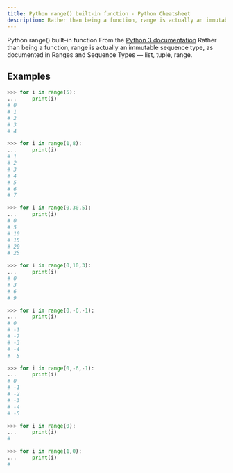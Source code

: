 ```yaml
---
title: Python range() built-in function - Python Cheatsheet
description: Rather than being a function, range is actually an immutable sequence type, as documented in Ranges and Sequence Types — list, tuple, range.
---
```


<base-title :title="frontmatter.title" :description="frontmatter.description">
Python range() built-in function
</base-title>

<base-disclaimer>
  <base-disclaimer-title>
    From the <a target="_blank" href="https://docs.python.org/3/library/functions.html#range">Python 3 documentation</a>
  </base-disclaimer-title>
  <base-disclaimer-content>
   Rather than being a function, range is actually an immutable sequence type, as documented in Ranges and Sequence Types — list, tuple, range.
  </base-disclaimer-content>
</base-disclaimer>

## Examples

```python
>>> for i in range(5):
...     print(i)
# 0
# 1
# 2
# 3
# 4
```

```python
>>> for i in range(1,8):
...     print(i)
# 1
# 2
# 3
# 4
# 5
# 6
# 7
```

```python
>>> for i in range(0,30,5):
...     print(i)
# 0
# 5
# 10
# 15
# 20
# 25
```

```python
>>> for i in range(0,10,3):
...     print(i)
# 0
# 3
# 6
# 9
```

```python
>>> for i in range(0,-6,-1):
...     print(i)
# 0
# -1
# -2
# -3
# -4
# -5
```

```python
>>> for i in range(0,-6,-1):
...     print(i)
# 0
# -1
# -2
# -3
# -4
# -5
```

```python
>>> for i in range(0):
...     print(i)
# 
```

```python
>>> for i in range(1,0):
...     print(i)
# 
```

<!-- remove this tag to start editing this page -->
<empty-section />
<!-- remove this tag to start editing this page -->
